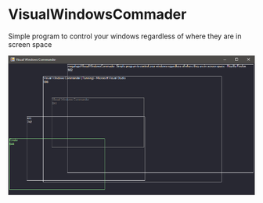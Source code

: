 # VisualWindowsCommader
Simple program to control your windows regardless of where they are in screen space

![Example of all of the windows on the same screen](https://github.com/mugalugs/VisualWindowsCommader/raw/master/screenshots/v1/all%20windows%20on%20same%20screen.png)
